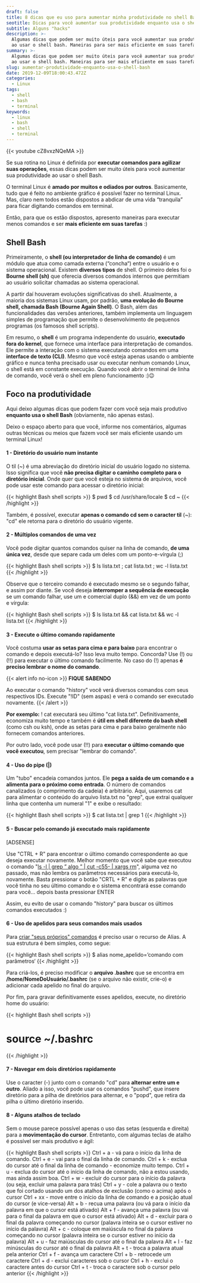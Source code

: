 ```yaml
---
draft: false
title: 8 dicas que eu uso para aumentar minha produtividade no shell Bash
seotitle: Dicas para você aumentar sua produtividade enquanto usa o shell Bash
subtitle: Alguns "hacks"
description: >-
  Algumas dicas que podem ser muito úteis para você aumentar sua produtividade
  ao usar o shell bash. Maneiras para ser mais eficiente em suas tarefas.
summary: >-
  Algumas dicas que podem ser muito úteis para você aumentar sua produtividade
  ao usar o shell bash. Maneiras para ser mais eficiente em suas tarefas.
slug: aumentar-produtividade-enquanto-usa-o-shell-bash
date: 2019-12-09T18:00:43.472Z
categories:
  - Linux
tags:
  - shell
  - bash
  - terminal
keywords:
  - linux
  - bash
  - shell
  - terminal
---
```


{{< youtube cZ8vxzNQeMA >}}

Se sua rotina no Linux é definida por **executar comandos para agilizar suas operações**, essas dicas podem ser muito úteis para você aumentar sua produtividade ao usar o shell Bash. 

O terminal Linux é **amado por muitos e odiados por outros**. Basicamente, tudo que é feito no ambiente gráfico é possível fazer no terminal Linux. Mas, claro nem todos estão dispostos a abdicar de uma vida “tranquila” para ficar digitando comandos em terminal. 

Então, para que os estão dispostos, apresento maneiras para executar menos comandos e ser **mais eficiente em suas tarefas** :)

## Shell Bash

Primeiramente, o **shell (ou interpretador de linha de comando)** é um módulo que atua como camada externa (“concha“) entre o usuário e o sistema operacional. Existem **diversos tipos** de shell. O primeiro deles foi o **Bourne shell (sh)** que oferecia diversos comandos internos que permitiam ao usuário solicitar chamadas ao sistema operacional. 

A partir daí houveram evoluções significativas do shell. Atualmente, a maioria dos sistemas Linux usam, por padrão, **uma evolução do Bourne shell, chamada Bash (Bourne Again Shell)**. O Bash, além das funcionalidades das versões anteriores, também implementa um linguagem simples de programação que permite o desenvolvimento de pequenos programas (os famosos shell scripts).

<!--**RECOMENDO QUE LEIA:** 

***

> [Saiba como aprender 20 comandos Linux em apenas alguns minutos](https://www.linuxdescomplicado.com.br/2016/05/saiba-como-aprender-20-comandos-linux-em-apenas-alguns-minutos.html) 

> [20 comandos Linux que você talvez não conheça](https://www.linuxdescomplicado.com.br/2013/11/20-comandos-linux-que-voce-talvez-nao.html) 

> [Muito além do kernel – conheça todos os elementos que formam a estrutura do sistema Linux](https://www.linuxdescomplicado.com.br/2016/09/muito-alem-do-kernel-conheca-todos-os-elementos-que-formam-a-estrutura-do-sistema-linux.html)

***
-->
Em resumo, o **shell** é um programa independente do usuário, **executado fora do kernel**, que fornece uma interface para interpretação de comandos. Ele permite a interação com o sistema executando comandos em uma **interface de texto (CLI)**. Mesmo que você esteja apenas usando o ambiente gráfico e nunca tenha precisado usar ou executar nenhum comando Linux, o shell está em constante execução. Quando você abrir o terminal de linha de comando, você verá o shell em pleno funcionamento :)😉

## Foco na produtividade

Aqui deixo algumas dicas que podem fazer com você seja mais produtivo **enquanto usa o shell Bash** (obviamente, não apenas estas). 

Deixo o espaço aberto para que você, informe nos comentários, algumas outras técnicas ou meios que fazem você ser mais eficiente usando um terminal Linux!

#### 1 - Diretório do usuário num instante

O til (~) é uma abreviação do diretório inicial do usuário logado no sistema. Isso significa que você **não precisa digitar o caminho completo para o diretório inicial**. Onde quer que você esteja no sistema de arquivos, você pode usar este comando para acessar o diretório inicial: 

{{< highlight Bash shell scripts >}}
$ pwd $ cd /usr/share/locale $ cd ~
{{< /highlight >}}

Também, é possível, executar **apenas o comando cd sem o caracter til** (~): "cd" ele retorna para o diretório do usuário vigente.

#### 2 - Múltiplos comandos de uma vez

Você pode digitar quantos comandos quiser na linha de comando, **de uma única vez**, desde que separe cada um deles com um ponto-e-vírgula (;) 

{{< highlight Bash shell scripts >}}
$ ls lista.txt ; cat lista.txt ; wc -l lista.txt
{{< /highlight >}}

Observe que o terceiro comando é executado mesmo se o segundo falhar, e assim por diante. Se você deseja **interromper a sequência de execução** se um comando falhar, use um e comercial duplo (&&) em vez de um ponto e vírgula:

{{< highlight Bash shell scripts >}}
$ ls lista.txt && cat lista.txt && wc -l lista.txt
{{< /highlight >}}

#### 3 - Execute o último comando rapidamente

Você costuma **usar as setas para cima e para baixo** para encontrar o comando e depois executá-lo? Isso leva muito tempo. Concorda? Use (!) ou (!!) para executar o último comando facilmente. No caso do (!) apenas **é preciso lembrar o nome do comando**.

{{< alert info no-icon >}}
**FIQUE SABENDO** 

Ao executar o comando "history" você verá diversos comandos com seus respectivos IDs. 
Execute "!ID" (sem aspas) e verá o comando ser executado novamente.
{{< /alert >}}


**Por exemplo:** ! cat executará seu último "cat lista.txt". Definitivamente, economiza muito tempo e também é **útil em shell diferente do bash shell** (como csh ou ksh), onde as setas para cima e para baixo geralmente não fornecem comandos anteriores. 

Por outro lado, você pode usar (!!) para **executar o último comando que você executou**, sem precisar "lembrar do comando". 

#### 4 - Uso do pipe (|)

Um "tubo" encadeia comandos juntos. Ele **pega a saída de um comando e a alimenta para o próximo como entrada**. O número de comandos canalizados (o comprimento da cadeia) é arbitrário. Aqui, usaremos cat para alimentar o conteúdo do arquivo lista.txt no "grep", que extrai qualquer linha que contenha um numeral "1" e exibe o resultado: 

{{< highlight Bash shell scripts >}}
$ cat lista.txt | grep 1
{{< /highlight >}}

#### 5 - Buscar pelo comando já executado mais rapidamente

[ADSENSE]

Use "CTRL + R" para encontrar o último comando correspondente ao que deseja executar novamente. Melhor momento que você sabe que executou o comando "[ls -l | grep ” algo ” | cut -c55- | xargs rm](https://www.linuxdescomplicado.com.br/2019/08/o-poder-e-a-versatilidade-do-comando-xargs.html)", alguma vez no passado, mas não lembra os parâmetros necessários para executá-lo, novamente. Basta pressionar o botão "CRTL + R" e digite as palavras que você tinha no seu último comando e o sistema encontrará esse comando para você... depois basta pressionar ENTER 

Assim, eu evito de usar o comando "history" para buscar os últimos comandos executados :)

#### 6 - Uso de apelidos para seus comandos mais usados

Para [criar "seus próprios" comandos](https://www.linuxdescomplicado.com.br/2015/06/criar-comandos-usando-alias.html) é preciso usar o recurso de Alias. A sua estrutura é bem simples, como segue:

{{< highlight Bash shell scripts >}}
$ alias nome_apelido=’comando com parâmetros‘
{{< /highlight >}}

Para criá-los, é preciso modificar o **arquivo .bashrc** que se encontra em **/home/NomeDoUsuário/.bashrc** (se o arquivo não existir, crie-o) e adicionar cada apelido no final do arquivo. 

Por fim, para gravar definitivamente esses apelidos, execute, no diretório home do usuário:

{{< highlight Bash shell scripts >}}
# source ~/.bashrc
{{< /highlight >}}

#### 7 - Navegar em dois diretórios rapidamente

Use o caracter (-) junto com o comando "cd" para **alternar entre um e outro**. Aliado a isso, você pode usar os comandos "pushd", que insere diretório para a pilha de diretórios para alternar, e o "popd", que retira da pilha o último diretório inserido.

#### 8 - Alguns atalhos de teclado

Sem o mouse parece possível apenas o uso das setas (esquerda e direita) para a **movimentação do cursor**. Entretanto, com algumas teclas de atalho é possível ser mais produtivo e ágil:

{{< highlight Bash shell scripts >}}
Ctrl + a - vá para o início da linha de comando. 
Ctrl + e - vai para o final da linha de comando. 
Ctrl + k - exclua do cursor até o final da linha de comando - economize muito tempo. Ctrl + u - exclua do cursor até o início da linha de comando, não a estou usando, mas ainda assim boa. 
Ctrl + w - excluir do cursor para o início da palavra (ou seja, excluir uma palavra para trás) 
Ctrl + y - cole a palavra ou o texto que foi cortado usando um dos atalhos de exclusão (como o acima) após o cursor 
Ctrl + xx - move entre o início da linha de comando e a posição atual do cursor (e vice-versa) 
Alt + b - recua uma palavra (ou vá para o início da palavra em que o cursor está ativado) 
Alt + f - avança uma palavra (ou vai para o final da palavra em que o cursor está ativado) 
Alt + d - excluir para o final da palavra começando no cursor (palavra inteira se o cursor estiver no início da palavra) 
Alt + c - coloque em maiúscula no final da palavra começando no cursor (palavra inteira se o cursor estiver no início da palavra) 
Alt + u - faz maiúsculas do cursor até o final da palavra 
Alt + l - faz minúsculas do cursor até o final da palavra 
Alt + t - troca a palavra atual pela anterior 
Ctrl + f - avança um caractere 
Ctrl + b - retrocede um caractere 
Ctrl + d - exclui caracteres sob o cursor 
Ctrl + h - exclui o caractere antes do cursor 
Ctrl + t - troca o caractere sob o cursor pelo anterior
{{< /highlight >}}

<!-- Via | [howtogeek](https://www.howtogeek.com/439199/15-special-characters-you-need-to-know-for-bash/) | [greenido](https://greenido.wordpress.com/2011/10/07/linux-bash-shortcuts-to-boost-your-productivity/) | [hackernoon](https://hackernoon.com/10-basic-tips-on-working-fast-in-unix-or-linux-terminal-5746ae42d277) -->
